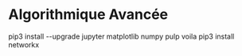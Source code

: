 # Algorithmique Avancée

pip3 install --upgrade jupyter matplotlib numpy pulp voila
pip3 install networkx